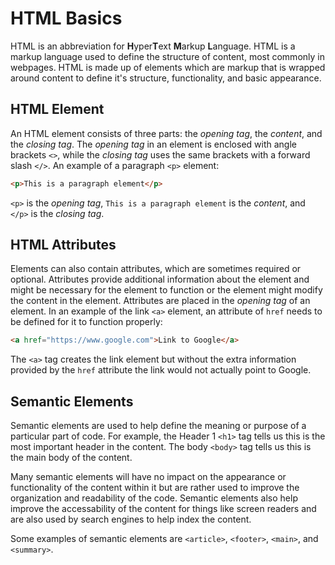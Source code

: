 # HTML Basics

HTML is an abbreviation for **H**yper**T**ext **M**arkup **L**anguage. HTML is a markup language used to define the structure of content, most commonly in webpages. HTML is made up of elements which are markup that is wrapped around content to define it's structure, functionality, and basic appearance.

## HTML Element

An HTML element consists of three parts: the *opening tag*, the *content*, and the *closing tag*. The *opening tag* in an element is enclosed with angle brackets `<>`, while the *closing tag* uses the same brackets with a forward slash `</>`. An example of a paragraph `<p>` element:

```html
<p>This is a paragraph element</p>
```

`<p>` is the *opening tag*, `This is a paragraph element` is the *content*, and `</p>` is the *closing tag*.

## HTML Attributes

Elements can also contain attributes, which are sometimes required or optional. Attributes provide additional information about the element and might be necessary for the element to function or the element might modify the content in the element. Attributes are placed in the *opening tag* of an element. In an example of the link `<a>` element, an attribute of `href` needs to be defined for it to function properly:

```html
<a href="https://www.google.com">Link to Google</a>
```

The `<a>` tag creates the link element but without the extra information provided by the `href` attribute the link would not actually point to Google.

## Semantic Elements

Semantic elements are used to help define the meaning or purpose of a particular part of code. For example, the Header 1 `<h1>` tag tells us this is the most important header in the content. The body `<body>` tag tells us this is the main body of the content.

Many semantic elements will have no impact on the appearance or functionality of the content within it but are rather used to improve the organization and readability of the code. Semantic elements also help improve the accessability of the content for things like screen readers and are also used by search engines to help index the content.

Some examples of semantic elements are `<article>`, `<footer>`, `<main>`, and `<summary>`.

